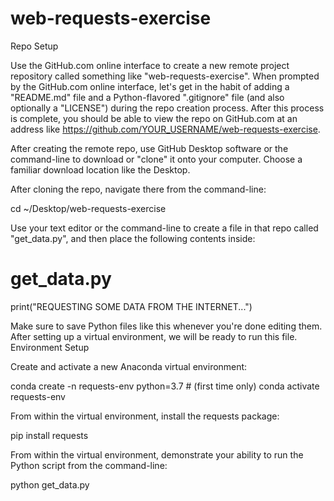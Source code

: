 # web-requests-exercise

Repo Setup

Use the GitHub.com online interface to create a new remote project repository called something like "web-requests-exercise". When prompted by the GitHub.com online interface, let's get in the habit of adding a "README.md" file and a Python-flavored ".gitignore" file (and also optionally a "LICENSE") during the repo creation process. After this process is complete, you should be able to view the repo on GitHub.com at an address like https://github.com/YOUR_USERNAME/web-requests-exercise.

After creating the remote repo, use GitHub Desktop software or the command-line to download or "clone" it onto your computer. Choose a familiar download location like the Desktop.

After cloning the repo, navigate there from the command-line:

cd ~/Desktop/web-requests-exercise

Use your text editor or the command-line to create a file in that repo called "get_data.py", and then place the following contents inside:

# get_data.py

print("REQUESTING SOME DATA FROM THE INTERNET...")

Make sure to save Python files like this whenever you're done editing them. After setting up a virtual environment, we will be ready to run this file.
Environment Setup

Create and activate a new Anaconda virtual environment:

conda create -n requests-env python=3.7 # (first time only)
conda activate requests-env

From within the virtual environment, install the requests package:

pip install requests

From within the virtual environment, demonstrate your ability to run the Python script from the command-line:

python get_data.py